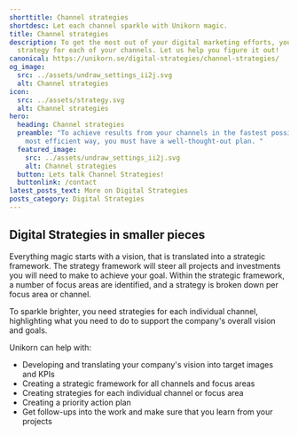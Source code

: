 ```yaml
---
shorttitle: Channel strategies
shortdesc: Let each channel sparkle with Unikorn magic.
title: Channel strategies
description: To get the most out of your digital marketing efforts, you need a
  strategy for each of your channels. Let us help you figure it out!
canonical: https://unikorn.se/digital-strategies/channel-strategies/
og_image:
  src: ../assets/undraw_settings_ii2j.svg
  alt: Channel strategies
icon:
  src: ../assets/strategy.svg
  alt: Channel strategies
hero:
  heading: Channel strategies
  preamble: "To achieve results from your channels in the fastest possible and
    most efficient way, you must have a well-thought-out plan. "
  featured_image:
    src: ../assets/undraw_settings_ii2j.svg
    alt: Channel strategies
  button: Lets talk Channel Strategies!
  buttonlink: /contact
latest_posts_text: More on Digital Strategies
posts_category: Digital Strategies
---
```

## Digital Strategies in smaller pieces 

Everything magic starts with a vision, that is translated into a strategic framework. The strategy framework will steer all projects and investments you will need to make to achieve your goal. Within the strategic framework, a number of focus areas are identified, and a strategy is broken down per focus area or channel. 

To sparkle brighter, you need strategies for each individual channel, highlighting  what you need to do to support the company's overall vision and goals.

Unikorn can help with:

* Developing and translating your company's vision into target images and KPIs
* Creating a strategic framework for all channels and focus areas
* Creating strategies for each individual channel or focus area
* Creating a priority action plan
* Get follow-ups into the work and make sure that you learn from your projects